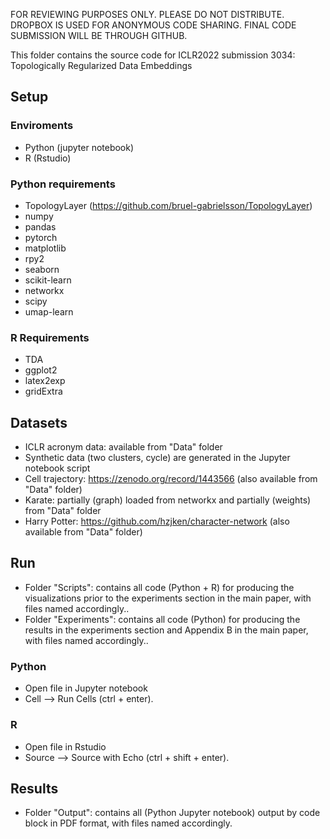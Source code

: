 FOR REVIEWING PURPOSES ONLY. PLEASE DO NOT DISTRIBUTE.
DROPBOX IS USED FOR ANONYMOUS CODE SHARING.
FINAL CODE SUBMISSION WILL BE THROUGH GITHUB.

This folder contains the source code for ICLR2022 submission 3034: 
Topologically Regularized Data Embeddings

## Setup

### Enviroments
* Python (jupyter notebook) 
* R (Rstudio)

### Python requirements
* TopologyLayer (https://github.com/bruel-gabrielsson/TopologyLayer)
* numpy
* pandas
* pytorch
* matplotlib
* rpy2
* seaborn
* scikit-learn
* networkx
* scipy
* umap-learn

### R Requirements 
* TDA
* ggplot2
* latex2exp
* gridExtra
	
## Datasets
* ICLR acronym data: available from "Data" folder
* Synthetic data (two clusters, cycle) are generated in the Jupyter notebook script
* Cell trajectory: https://zenodo.org/record/1443566 (also available from "Data" folder)
* Karate: partially (graph) loaded from networkx and partially (weights) from "Data" folder
* Harry Potter: https://github.com/hzjken/character-network (also available from "Data" folder)

## Run
* Folder "Scripts": contains all code (Python + R) for producing the visualizations prior to the experiments section in the main paper, with files named accordingly..
* Folder "Experiments": contains all code (Python) for producing the results in the experiments
section and Appendix B in the main paper, with files named accordingly..

### Python 
* Open file in Jupyter notebook
* Cell --> Run Cells (ctrl + enter).

### R
* Open file in Rstudio 
* Source --> Source with Echo (ctrl + shift + enter).

## Results
* Folder "Output": contains all (Python Jupyter notebook) output by code block in PDF format, with files named accordingly.